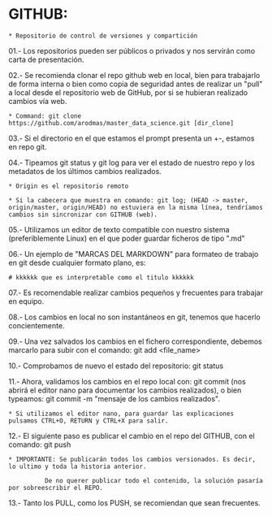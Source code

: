 # GITHUB: 

	* Repositorio de control de versiones y compartición  


01.- Los repositorios pueden ser públicos o privados y nos servirán como carta de presentación. 
 
02.- Se recomienda clonar el repo github web en local, bien para trabajarlo de forma interna o bien como copia de seguridad antes de realizar un "pull" a local desde el repositorio web de GitHub, por si se hubieran realizado cambios vía web.  

	* Command: git clone https://github.com/arodmas/master_data_science.git [dir_clone]    

03.- Si el directorio en el que estamos el prompt presenta un +-, estamos en repo git.  

04.- Tipeamos git status y git log para ver el estado de nuestro repo y los metadatos de los últimos cambios realizados.  

	* Origin es el repositorio remoto

	* Si la cabecera que muestra en comando: git log; (HEAD -> master, origin/master, origin/HEAD) no estuviera en la misma línea, tendríamos cambios sin sincronizar con GITHUB (web).  

05.- Utilizamos un editor de texto compatible con nuestro sistema (preferiblemente Linux) en el que poder guardar ficheros de tipo ".md"  

06.- Un ejemplo de "MARCAS DEL MARKDOWN" para formateo de trabajo en git desde cualquier formato plano, es:  

	# kkkkkk que es interpretable como el titulo kkkkkk  

07.- Es recomendable realizar cambios pequeños y frecuentes para trabajar en equipo.  

08.- Los cambios en local no son instantáneos en git, tenemos que hacerlo concientemente.  

09.- Una vez salvados los cambios en el fichero correspondiente, debemos marcarlo para subir con el comando: git add <file_name>

10.- Comprobamos de nuevo el estado del repositorio: git status

11.- Ahora, validamos los cambios en el repo local con: git commit (nos abrirá el editor nano para documentar los cambios realizados), o bien typeamos: git commit -m "mensaje de los cambios realizados".  

	* Si utilizamos el editor nano, para guardar las explicaciones pulsamos CTRL+O, RETURN y CTRL+X para salir.  

12.- El siguiente paso es publicar el cambio en el repo del GITHUB, con el comando: git push  

	* IMPORTANTE: Se publicarán todos los cambios versionados. Es decir, lo ultimo y toda la historia anterior.  

		      De no querer publicar todo el contenido, la solución pasaría por sobreescribir el REPO.  

13.- Tanto los PULL, como los PUSH, se recomiendan que sean frecuentes.  

